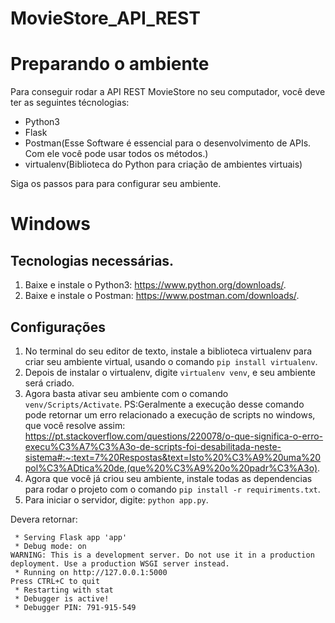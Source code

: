 # MovieStore_API_REST

# Preparando o ambiente

Para conseguir rodar a API REST MovieStore no seu computador, você deve ter
as seguintes técnologias:
* Python3
* Flask
* Postman(Esse Software é essencial para o desenvolvimento de APIs. Com ele você pode usar todos os métodos.)
* virtualenv(Biblioteca do Python para criação de ambientes virtuais) 

Siga os passos para para configurar seu ambiente.

# Windows

## Tecnologias necessárias.

1. Baixe e instale o Python3: https://www.python.org/downloads/.
2. Baixe e instale o Postman: https://www.postman.com/downloads/.

## Configurações

1. No terminal do seu editor de texto, instale a biblioteca virtualenv para criar
seu ambiente virtual, usando o comando `pip install virtualenv`.
2. Depois de instalar o virtualenv, digite `virtualenv venv`, e seu ambiente será criado.
3. Agora basta ativar seu ambiente com o comando `venv/Scripts/Activate`.
PS:Geralmente a execução desse comando pode retornar um erro relacionado a execução de scripts no windows, que você resolve assim: https://pt.stackoverflow.com/questions/220078/o-que-significa-o-erro-execu%C3%A7%C3%A3o-de-scripts-foi-desabilitada-neste-sistema#:~:text=7%20Respostas&text=Isto%20%C3%A9%20uma%20pol%C3%ADtica%20de,(que%20%C3%A9%20o%20padr%C3%A3o).
3. Agora que você já criou seu ambiente, instale todas as dependencias para rodar o projeto com o comando `pip install -r requiriments.txt`.
4. Para iniciar o servidor, digite: `python app.py`.

Devera retornar:
``` 
 * Serving Flask app 'app'
 * Debug mode: on
WARNING: This is a development server. Do not use it in a production deployment. Use a production WSGI server instead.
 * Running on http://127.0.0.1:5000
Press CTRL+C to quit
 * Restarting with stat
 * Debugger is active!
 * Debugger PIN: 791-915-549
```
